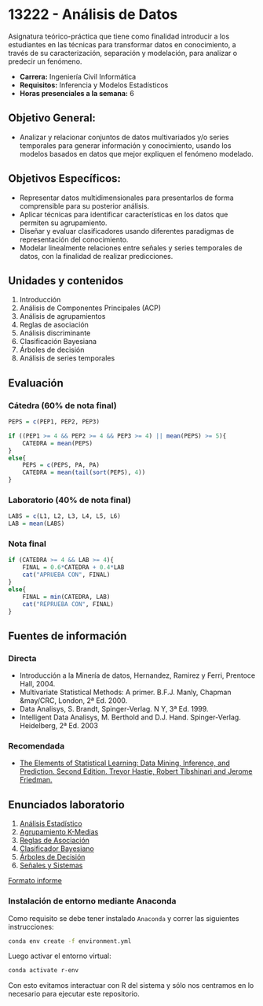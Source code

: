 # 13222 - Análisis de Datos

Asignatura teórico-práctica que tiene como finalidad introducir a los estudiantes en las técnicas para transformar datos en conocimiento, a través de su caracterización, separación y modelación, para analizar o predecir un fenómeno.

- **Carrera:** Ingeniería Civil Informática
- **Requisitos:** Inferencia y Modelos Estadísticos
- **Horas presenciales a la semana:** 6

## Objetivo General: 
- Analizar y relacionar conjuntos de datos multivariados y/o series temporales para generar información y conocimiento, usando los modelos basados en datos que mejor expliquen el fenómeno modelado. 

## Objetivos Específicos: 
- Representar datos multidimensionales para presentarlos de forma comprensible para su posterior análisis. 
- Aplicar técnicas para identificar características en los datos que permiten su agrupamiento. 
- Diseñar y evaluar clasificadores usando diferentes paradigmas de representación del conocimiento.
- Modelar linealmente relaciones entre señales y series temporales de datos, con la finalidad de realizar predicciones.

## Unidades y contenidos
1. Introducción 
2. Análisis de Componentes Principales (ACP)
3. Análisis de agrupamientos
4. Reglas de asociación
5. Análisis discriminante
6. Clasificación Bayesiana 
7. Árboles de decisión 
8. Análisis de series temporales 

## Evaluación

### Cátedra (60% de nota final)
```R
PEPS = c(PEP1, PEP2, PEP3)

if ((PEP1 >= 4 && PEP2 >= 4 && PEP3 >= 4) || mean(PEPS) >= 5){
	CATEDRA = mean(PEPS)
}
else{
	PEPS = c(PEPS, PA, PA)
	CATEDRA = mean(tail(sort(PEPS), 4))
}
```

### Laboratorio (40% de nota final)
```R
LABS = c(L1, L2, L3, L4, L5, L6)
LAB = mean(LABS)
```

### Nota final
```R
if (CATEDRA >= 4 && LAB >= 4){
	FINAL = 0.6*CATEDRA + 0.4*LAB
	cat("APRUEBA CON", FINAL)
}
else{
	FINAL = min(CATEDRA, LAB)
	cat("REPRUEBA CON", FINAL)
}
```

## Fuentes de información

### Directa
 - Introducción a la Minería de datos, Hernandez, Ramirez y Ferri, Prentoce Hall, 2004. 
 - Multivariate Statistical Methods: A primer. B.F.J. Manly, Chapman &may/CRC, London, 2ª Ed. 2000. 
 -  Data Analisys, S. Brandt, Spinger-Verlag. N Y, 3ª Ed. 1999. 
 - Intelligent Data Analisys, M. Berthold and D.J. Hand. Spinger-Verlag. Heidelberg, 2ª Ed. 2003

### Recomendada
- [The Elements of Statistical Learning: Data Mining, Inference, and Prediction. Second Edition. Trevor Hastie, Robert Tibshinari and Jerome Friedman.](https://link.springer.com/content/pdf/10.1007/978-0-387-84858-7.pdf)

## Enunciados laboratorio
1. [Análisis Estadístico](https://www.overleaf.com/read/khyrqwqtbbcq)
2. [Agrupamiento K-Medias](https://www.overleaf.com/read/dzmpmmppkbwt)
3. [Reglas de Asociación](https://www.overleaf.com/read/jzqrgftsnncd)
4. [Clasificador Bayesiano](https://www.overleaf.com/read/xtcykqkqcfrk)
5. [Árboles de Decisión](https://www.overleaf.com/read/rtkvjhvttwgj)
6. [Señales y Sistemas](https://www.overleaf.com/read/zvwnvggpxsdq)

[Formato informe](https://www.overleaf.com/read/ftmpkkkhzcms)

### Instalación de entorno mediante Anaconda

Como requisito se debe tener instalado `Anaconda` y correr las siguientes instrucciones:

```bash
conda env create -f environment.yml
```

Luego activar el entorno virtual:

```bash
conda activate r-env
```

Con esto evitamos interactuar con R del sistema y sólo nos centramos en lo necesario para ejecutar este repositorio.

